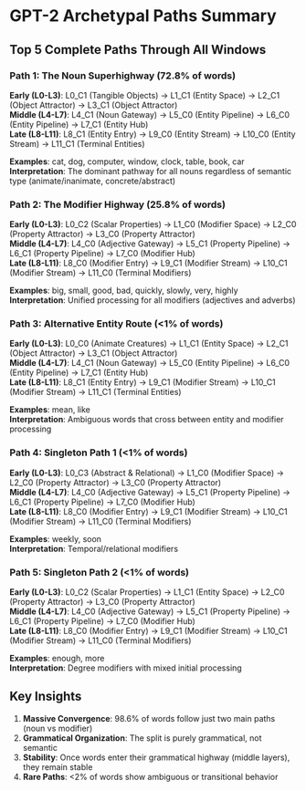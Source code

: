 # GPT-2 Archetypal Paths Summary

## Top 5 Complete Paths Through All Windows

### Path 1: The Noun Superhighway (72.8% of words)
**Early (L0-L3)**: L0_C1 (Tangible Objects) → L1_C1 (Entity Space) → L2_C1 (Object Attractor) → L3_C1 (Object Attractor)  
**Middle (L4-L7)**: L4_C1 (Noun Gateway) → L5_C0 (Entity Pipeline) → L6_C0 (Entity Pipeline) → L7_C1 (Entity Hub)  
**Late (L8-L11)**: L8_C1 (Entity Entry) → L9_C0 (Entity Stream) → L10_C0 (Entity Stream) → L11_C1 (Terminal Entities)

**Examples**: cat, dog, computer, window, clock, table, book, car  
**Interpretation**: The dominant pathway for all nouns regardless of semantic type (animate/inanimate, concrete/abstract)

### Path 2: The Modifier Highway (25.8% of words)
**Early (L0-L3)**: L0_C2 (Scalar Properties) → L1_C0 (Modifier Space) → L2_C0 (Property Attractor) → L3_C0 (Property Attractor)  
**Middle (L4-L7)**: L4_C0 (Adjective Gateway) → L5_C1 (Property Pipeline) → L6_C1 (Property Pipeline) → L7_C0 (Modifier Hub)  
**Late (L8-L11)**: L8_C0 (Modifier Entry) → L9_C1 (Modifier Stream) → L10_C1 (Modifier Stream) → L11_C0 (Terminal Modifiers)

**Examples**: big, small, good, bad, quickly, slowly, very, highly  
**Interpretation**: Unified processing for all modifiers (adjectives and adverbs)

### Path 3: Alternative Entity Route (<1% of words)
**Early (L0-L3)**: L0_C0 (Animate Creatures) → L1_C1 (Entity Space) → L2_C1 (Object Attractor) → L3_C1 (Object Attractor)  
**Middle (L4-L7)**: L4_C1 (Noun Gateway) → L5_C0 (Entity Pipeline) → L6_C0 (Entity Pipeline) → L7_C1 (Entity Hub)  
**Late (L8-L11)**: L8_C1 (Entity Entry) → L9_C1 (Modifier Stream) → L10_C1 (Modifier Stream) → L11_C1 (Terminal Entities)

**Examples**: mean, like  
**Interpretation**: Ambiguous words that cross between entity and modifier processing

### Path 4: Singleton Path 1 (<1% of words)
**Early (L0-L3)**: L0_C3 (Abstract & Relational) → L1_C0 (Modifier Space) → L2_C0 (Property Attractor) → L3_C0 (Property Attractor)  
**Middle (L4-L7)**: L4_C0 (Adjective Gateway) → L5_C1 (Property Pipeline) → L6_C1 (Property Pipeline) → L7_C0 (Modifier Hub)  
**Late (L8-L11)**: L8_C0 (Modifier Entry) → L9_C1 (Modifier Stream) → L10_C1 (Modifier Stream) → L11_C0 (Terminal Modifiers)

**Examples**: weekly, soon  
**Interpretation**: Temporal/relational modifiers

### Path 5: Singleton Path 2 (<1% of words)
**Early (L0-L3)**: L0_C2 (Scalar Properties) → L1_C1 (Entity Space) → L2_C0 (Property Attractor) → L3_C0 (Property Attractor)  
**Middle (L4-L7)**: L4_C0 (Adjective Gateway) → L5_C1 (Property Pipeline) → L6_C1 (Property Pipeline) → L7_C0 (Modifier Hub)  
**Late (L8-L11)**: L8_C0 (Modifier Entry) → L9_C1 (Modifier Stream) → L10_C1 (Modifier Stream) → L11_C0 (Terminal Modifiers)

**Examples**: enough, more  
**Interpretation**: Degree modifiers with mixed initial processing

## Key Insights

1. **Massive Convergence**: 98.6% of words follow just two main paths (noun vs modifier)
2. **Grammatical Organization**: The split is purely grammatical, not semantic
3. **Stability**: Once words enter their grammatical highway (middle layers), they remain stable
4. **Rare Paths**: <2% of words show ambiguous or transitional behavior